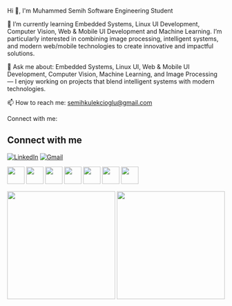 Hi 👋, I'm Muhammed Semih
Software Engineering Student

🌱 I’m currently learning Embedded Systems, Linux UI Development, Computer Vision, Web & Mobile UI Development and Machine Learning. I’m particularly interested in combining image processing, intelligent systems, and modern web/mobile technologies to create innovative and impactful solutions.

💬 Ask me about: Embedded Systems, Linux UI, Web & Mobile UI Development, Computer Vision, Machine Learning, and Image Processing — I enjoy working on projects that blend intelligent systems with modern technologies.

📫 How to reach me: semihkulekcioglu@gmail.com

Connect with me:
## Connect with me  
[![LinkedIn](https://img.shields.io/badge/LinkedIn-0077B5?style=for-the-badge&logo=linkedin&logoColor=white)](https://www.linkedin.com/in/muhammed-semih-k%C3%BClek%C3%A7io%C4%9Flu-529a78235/)
[![Gmail](https://img.shields.io/badge/Gmail-D14836?style=for-the-badge&logo=gmail&logoColor=white)](mailto:semihkulekcioglu@gmail.com)


<p>
  <img src="https://cdn.jsdelivr.net/gh/devicons/devicon/icons/android/android-original.svg" width="40" height="40"/>
  <img src="https://cdn.jsdelivr.net/gh/devicons/devicon/icons/arduino/arduino-original.svg" width="40" height="40"/>
  <img src="https://cdn.jsdelivr.net/gh/devicons/devicon/icons/c/c-original.svg" width="40" height="40"/>
  <img src="https://cdn.jsdelivr.net/gh/devicons/devicon/icons/cplusplus/cplusplus-original.svg" width="40" height="40"/>
  <img src="https://cdn.jsdelivr.net/gh/devicons/devicon/icons/python/python-original.svg" width="40" height="40"/>
  <img src="https://cdn.jsdelivr.net/gh/devicons/devicon/icons/javascript/javascript-original.svg" width="40" height="40"/>
  <img src="https://cdn.jsdelivr.net/gh/devicons/devicon/icons/linux/linux-original.svg" width="40" height="40"/>
</p>

<p align="center">
  <img src="https://github.com/user-attachments/assets/8700b80d-ee03-4f0b-ba3a-452f09d825c3" width="250"/>
  <img src="https://github.com/user-attachments/assets/55951b2b-9b13-4bbf-b923-3736d73adf62" width="250"/>
</p>

